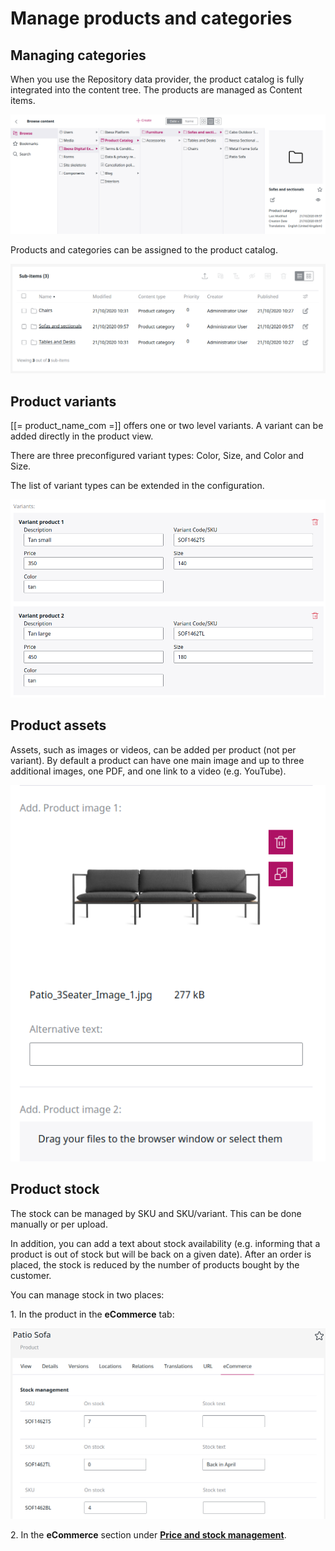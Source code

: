 # Manage products and categories

## Managing categories

When you use the Repository data provider, the product catalog is fully integrated into the content tree. 
The products are managed as Content items.

![](img/browse_products.png)

Products and categories can be assigned to the product catalog.

![](img/sub_categories.png)

## Product variants

[[= product_name_com =]] offers one or two level variants. 
A variant can be added directly in the product view.

There are three preconfigured variant types: Color, Size, and Color and Size.

The list of variant types can be extended in the configuration.

![](img/product_variants.png)

## Product assets

Assets, such as images or videos, can be added per product (not per variant).
By default a product can have one main image and up to three additional images,
one PDF, and one link to a video (e.g. YouTube).

![](img/product_assets.png)

## Product stock
	
The stock can be managed by SKU and SKU/variant. This can be done manually or per upload.

In addition, you can add a text about stock availability (e.g. informing that a product is out of stock but will be back on a given date).
After an order is placed, the stock is reduced by the number of products bought by the customer.

You can manage stock in two places:

1\. In the product in the **eCommerce** tab:

![](img/product_stock.png)

2\. In the **eCommerce** section under [**Price and stock management**](manage_prices_and_stock.md).
